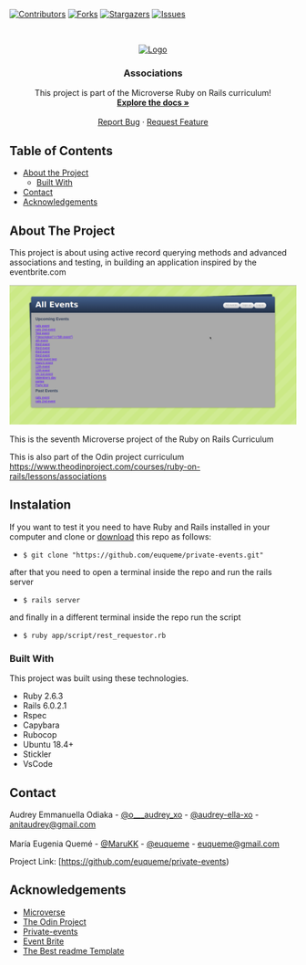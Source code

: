 <!--
*** Thanks for checking out this README Template. If you have a suggestion that would
*** make this better, please fork the repo and create a pull request or simply open
*** an issue with the tag "enhancement".
*** Thanks again! Now go create something AMAZING! :D
-->

<!-- PROJECT SHIELDS -->
<!--
*** I'm using markdown "reference style" links for readability.
*** Reference links are enclosed in brackets [ ] instead of parentheses ( ).
*** See the bottom of this document for the declaration of the reference variables
*** for contributors-url, forks-url, etc. This is an optional, concise syntax you may use.
*** https://www.markdownguide.org/basic-syntax/#reference-style-links
-->
[![Contributors][contributors-shield]][contributors-url]
[![Forks][forks-shield]][forks-url]
[![Stargazers][stars-shield]][stars-url]
[![Issues][issues-shield]][issues-url]

<!-- PROJECT LOGO -->
<br />
<p align="center">
  <a href="https://github.com/euqueme/private-events">
    <img src="https://raw.githubusercontent.com/euqueme/toy-app/master/app/assets/images/mLogo.png" alt="Logo" width="80" height="80">
  </a>

  <h3 align="center">Associations</h3>

  <p align="center">
    This project is part of the Microverse Ruby on Rails curriculum!
    <br />
    <a href="https://github.com/euqueme/private-events"><strong>Explore the docs »</strong></a>
    <br />
    <br />
    <a href="https://github.com/euqueme/private-events/issues">Report Bug</a>
    ·
    <a href="https://github.com/euqueme/private-events/issues">Request Feature</a>
  </p>
</p>

<!-- TABLE OF CONTENTS -->
## Table of Contents

* [About the Project](#about-the-project)
  * [Built With](#built-with)
* [Contact](#contact)
* [Acknowledgements](#acknowledgements)

<!-- ABOUT THE PROJECT -->
## About The Project

This project is about using active record querying methods and advanced associations and testing, in building an application inspired by the eventbrite.com

![Product Name Screen Shot][product-screenshot]

This is the seventh Microverse project of the Ruby on Rails Curriculum

This is also part of the Odin project curriculum https://www.theodinproject.com/courses/ruby-on-rails/lessons/associations


<!-- ABOUT THE PROJECT -->
## Instalation

If you want to test it you need to have Ruby and Rails installed in your computer and clone or [download](https://github.com/euqueme/private-events/archive/master.zip) this repo as follows:
* `$ git clone "https://github.com/euqueme/private-events.git"`

after that you need to open a terminal inside the repo and run the rails server
* `$ rails server`

and finally in a different terminal inside the repo run the script
* `$ ruby app/script/rest_requestor.rb`


### Built With
This project was built using these technologies.
* Ruby 2.6.3
* Rails 6.0.2.1
* Rspec
* Capybara
* Rubocop
* Ubuntu 18.4+
* Stickler
* VsCode

<!-- CONTACT -->
## Contact

Audrey Emmanuella Odiaka - [@o___audrey_xo](https://twitter.com/o___audrey_xo) - [@audrey-ella-xo](https://github.com/audrey-ella-xo) - anitaudrey@gmail.com
<br />
<br />
María Eugenia Quemé - [@MaruKK](https://twitter.com/MaruKK) - [@euqueme](https://github.com/euqueme) - euqueme@gmail.com

Project Link: [https://github.com/euqueme/private-events)

<!-- ACKNOWLEDGEMENTS -->
## Acknowledgements
* [Microverse](https://www.microverse.org/)
* [The Odin Project](https://www.theodinproject.com/)
* [Private-events](https://github.com/private-events/)
* [Event Brite](https://www.eventbrite.com/)
* [The Best readme Template](https://github.com/othneildrew/Best-README-Template)

<!-- MARKDOWN LINKS & IMAGES -->
<!-- https://www.markdownguide.org/basic-syntax/#reference-style-links -->
[contributors-shield]: https://img.shields.io/github/contributors/euqueme/private-events.svg?style=flat-square
[contributors-url]: https://github.com/euqueme/private-events/graphs/contributors
[forks-shield]: https://img.shields.io/github/forks/euqueme/private-events.svg?style=flat-square
[forks-url]: https://github.com/euqueme/private-events/network/members
[stars-shield]: https://img.shields.io/github/stars/euqueme/private-events.svg?style=flat-square
[stars-url]: https://github.com/euqueme/private-events/stargazers
[issues-shield]: https://img.shields.io/github/issues/euqueme/private-events.svg?style=flat-square
[issues-url]: https://github.com/euqueme/private-events/issues
[product-screenshot]: /app/assets/images/private-events.png